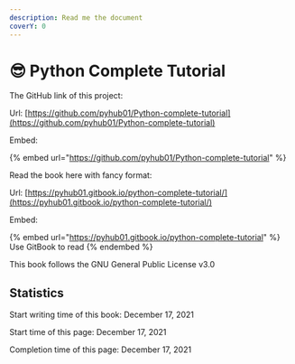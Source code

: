 ```yaml
---
description: Read me the document
coverY: 0
---
```


# 😎 Python Complete Tutorial

The GitHub link of this project:

Url: [https://github.com/pyhub01/Python-complete-tutorial](https://github.com/pyhub01/Python-complete-tutorial)

Embed:

{% embed url="https://github.com/pyhub01/Python-complete-tutorial" %}

Read the book here with fancy format:

Url: [https://pyhub01.gitbook.io/python-complete-tutorial/](https://pyhub01.gitbook.io/python-complete-tutorial/)

Embed:

{% embed url="https://pyhub01.gitbook.io/python-complete-tutorial" %}
Use GitBook to read
{% endembed %}

This book follows the GNU General Public License v3.0

## Statistics

Start writing time of this book: December 17, 2021



Start time of this page: December 17, 2021

Completion time of this page: December 17, 2021
